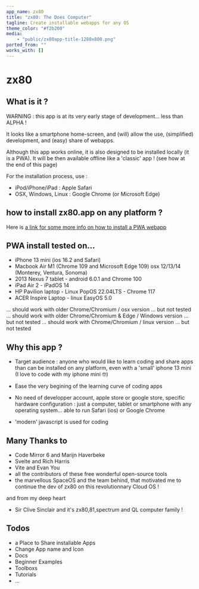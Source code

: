 ```yaml
---
app_name: zx80
title: "zx80: The Does Computer"
tagline: Create installable webapps for any OS
theme_color: "#f2b200"
media:
    - "public/zx80app-title-1280x800.png"
ported_from: ""
works_with: []
---
```


# zx80
## What is it ?

WARNING : this app is at its very early stage of development... less than ALPHA !

It looks like a smartphone home-screen, and (will) allow the use, (simplified) development, and (easy) share of webapps.

Although this app works online, it is also designed to be installed locally (it is a PWA). It will be then available offline like a 'classic' app ! (see how at the end of this page)

For the installation process, use :
- iPod/iPhone/iPad : Apple Safari
- OSX, Windows, Linux : Google Chrome (or Microsoft Edge)


## how to install zx80.app on any platform ?

Here is [a link for some more info on how to install a PWA webapp](https://www.cdc.gov/niosh/mining/content/hearingloss/installPWA.html#:~:text=If%20the%20site%20is%20a,the%20%22three%20dot%22%20menu.)


## PWA install tested on...

- iPhone 13 mini (ios 16.2 and Safari)
- Macbook Air M1 (Chrome 109 and Microsoft Edge 109) osx 12/13/14 (Monterey, Ventura, Sonoma)
- 2013 Nexus 7 tablet - android 6.0.1 and Chrome 100
- iPad Air 2 - iPadOS 14
- HP Pavilion laptop - Linux PopOS 22.04LTS - Chrome 117
- ACER Inspire Laptop - linux EasyOS 5.0

... should work with older Chrome/Chromium / osx version ... but not tested
... should work with older Chrome/Chromium & Edge / Windows version ... but not tested
... should work with Chrome/Chromium / linux version ... but not tested


## Why this app ?

- Target audience : anyone who would like to learn coding and share apps than can be installed on any platform, even with a 'small' iphone 13 mini (I love to code with my iphone mini 🤓)

- Ease the very begining of the learning curve of coding apps

- No need of developper account, apple store or google store, specific hardware configuration : just a computer, tablet or smartphone with any operating system... able to run Safari (ios) or Google Chrome

- 'modern' javascript is used for coding


## Many Thanks to

- Code Mirror 6 and Marijn Haverbeke
- Svelte and Rich Harris
- Vite and Evan You
- all the contributors of these free wonderful open-source tools
- the marvellous SpaceOS and the team behind, that motivated me to continue the dev of zx80 on this revolutionnary Cloud OS !

and from my deep heart

- Sir Clive Sinclair and it's zx80,81,spectrum and QL computer family !

## Todos

- a Place to Share installable Apps
- Change App name and Icon
- Docs
- Beginner Examples
- Toolboxs
- Tutorials
- ...
